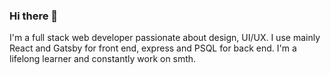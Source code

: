 ### Hi there 👋

I'm a full stack web developer passionate about design, UI/UX. 
I use mainly React and Gatsby for front end, express and PSQL for back end. I'm a lifelong learner and constantly work on smth.

<!--
**dmitriifrlv/dmitriifrlv** is a ✨ _special_ ✨ repository because its `README.md` (this file) appears on your GitHub profile.

Here are some ideas to get you started:

- 🔭 I’m currently working on ...
- 🌱 I’m currently learning ...
- 👯 I’m looking to collaborate on ...
- 🤔 I’m looking for help with ...
- 💬 Ask me about ...
- 📫 How to reach me: ...
- 😄 Pronouns: ...
- ⚡ Fun fact: ...
-->
